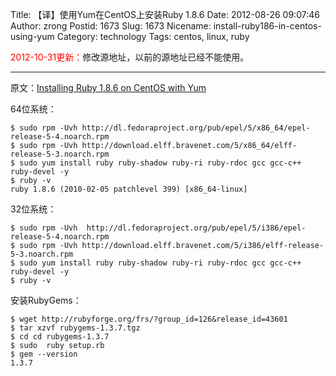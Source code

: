 Title: 【译】使用Yum在CentOS上安装Ruby 1.8.6
Date: 2012-08-26 09:07:46
Author: zrong
Postid: 1673
Slug: 1673
Nicename: install-ruby186-in-centos-using-yum
Category: technology
Tags: centos, linux, ruby

<span style="color:red;">2012-10-31更新：</span>修改源地址，以前的源地址已经不能使用。

------------------------------------------------------------------------

原文：[Installing Ruby 1.8.6 on CentOS with Yum](http://freshblurbs.com/installing-ruby-1-8-6-centos-yum)

64位系统：

``` {lang="bash"}
$ sudo rpm -Uvh http://dl.fedoraproject.org/pub/epel/5/x86_64/epel-release-5-4.noarch.rpm
$ sudo rpm -Uvh http://download.elff.bravenet.com/5/x86_64/elff-release-5-3.noarch.rpm
$ sudo yum install ruby ruby-shadow ruby-ri ruby-rdoc gcc gcc-c++ ruby-devel -y
$ ruby -v
ruby 1.8.6 (2010-02-05 patchlevel 399) [x86_64-linux]
```

32位系统：

``` {lang="bash"}
$ sudo rpm -Uvh  http://dl.fedoraproject.org/pub/epel/5/i386/epel-release-5-4.noarch.rpm
$ sudo rpm -Uvh http://download.elff.bravenet.com/5/i386/elff-release-5-3.noarch.rpm
$ sudo yum install ruby ruby-shadow ruby-ri ruby-rdoc gcc gcc-c++ ruby-devel -y
$ ruby -v
```

安装RubyGems：

``` {lang="bash"}
$ wget http://rubyforge.org/frs/?group_id=126&release_id=43601
$ tar xzvf rubygems-1.3.7.tgz 
$ cd cd rubygems-1.3.7
$ sudo  ruby setup.rb 
$ gem --version
1.3.7
```
